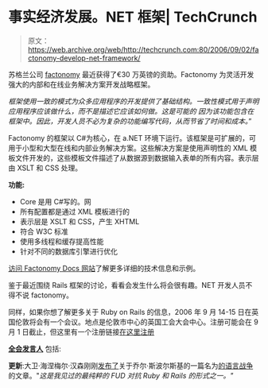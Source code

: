 # 事实经济发展。NET 框架| TechCrunch

> 原文：<https://web.archive.org/web/http://techcrunch.com:80/2006/09/02/factonomy-develop-net-framework/>

苏格兰公司 [factonomy](https://web.archive.org/web/20160320042617/http://www.factonomy.com/) 最近获得了€30 万英镑的资助。Factonomy 为灵活开发强大的内部和在线业务解决方案开发战略框架。

*框架使用一致的模式为众多应用程序的开发提供了基础结构。一致性模式用于声明应用程序应该做什么，而不是描述它应该如何做。这是可能的* *因为该功能包含在框架中。因此，开发人员不必为复杂的功能编写代码，从而节省了时间和成本。*”

Factonomy 的框架以 C#为核心，在 a.NET 环境下运行。该框架是可扩展的，可用于小型和大型在线和内部业务解决方案。这些解决方案是使用声明性的 XML 模板文件开发的，这些模板文件描述了从数据源到数据输入表单的所有内容。表示层由 XSLT 和 CSS 处理。

**功能:**

*   Core 是用 C#写的。网
*   所有配置都是通过 XML 模板进行的
*   表示层是 XSLT 和 CSS，产生 XHTML
*   符合 W3C 标准
*   使用多线程和缓存提高性能
*   针对不同的数据库引擎进行优化

[访问 Factonomy Docs 网站](https://web.archive.org/web/20160320042617/http://docs.factonomy.com/)了解更多详细的技术信息和示例。

鉴于最近围绕 Rails 框架的讨论，看看会发生什么将会很有趣。NET 开发人员不得不说 factonomy。

同样，如果你想了解更多关于 Ruby on Rails 的信息，2006 年 9 月 14-15 日在英国伦敦将会有一个会议。地点是伦敦市中心的英国工会大会中心。注册可能会在 9 月 1 日截止，但这里有一个注册链接[在这里注册](https://web.archive.org/web/20160320042617/http://skillsmatter.com/menu/257)

**[全会发言人](https://web.archive.org/web/20160320042617/http://europe.railsconf.org/pages/plenaries)** 包括:

**更新**:大卫·海涅梅尔·汉森刚刚[发布了](https://web.archive.org/web/20160320042617/http://www.loudthinking.com/arc/000596.html)关于乔尔·斯波尔斯基的一篇名为[的语言战争](https://web.archive.org/web/20160320042617/http://www.joelonsoftware.com/items/2006/09/01.html)的文章。"*这是我见过的最纯粹的 FUD 对抗 Ruby 和 Rails 的形式之一。"*